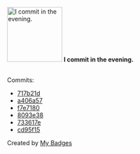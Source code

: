 <img src="https://github.com/my-badges/my-badges/blob/master/src/all-badges/time-of-commit/evening-commits.png?raw=true" alt="I commit in the evening." title="I commit in the evening." width="128">
<strong>I commit in the evening.</strong>
<br><br>

Commits:

- <a href="https://github.com/ben-of-codecraft/ben-of-codecraft/commit/717b21db0acee47a6728092187a017e4aca249f5">717b21d</a>
- <a href="https://github.com/ben-of-codecraft/ben-of-codecraft/commit/a406a57a2fa1837a0c36bd1a1d66ec8e8a4a2c3d">a406a57</a>
- <a href="https://github.com/ben-of-codecraft/ben-of-codecraft/commit/f7e71800635bf616ef9d5505ef34389f27dbf44c">f7e7180</a>
- <a href="https://github.com/ben-of-codecraft/ben-of-codecraft/commit/8093e382aa898048e24446432bf16f85e678b90d">8093e38</a>
- <a href="https://github.com/ben-of-codecraft/ben-of-codecraft/commit/733617ec1e80132ba12fc73a99e356dcf87acda8">733617e</a>
- <a href="https://github.com/ben-of-codecraft/ben-of-codecraft/commit/cd95f15cc83fd4760f1d51f5b0b6ea3a3798088d">cd95f15</a>


Created by <a href="https://github.com/my-badges/my-badges">My Badges</a>
